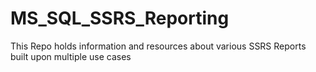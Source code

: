 # MS_SQL_SSRS_Reporting
This Repo holds information and resources about various SSRS Reports built upon multiple use cases

